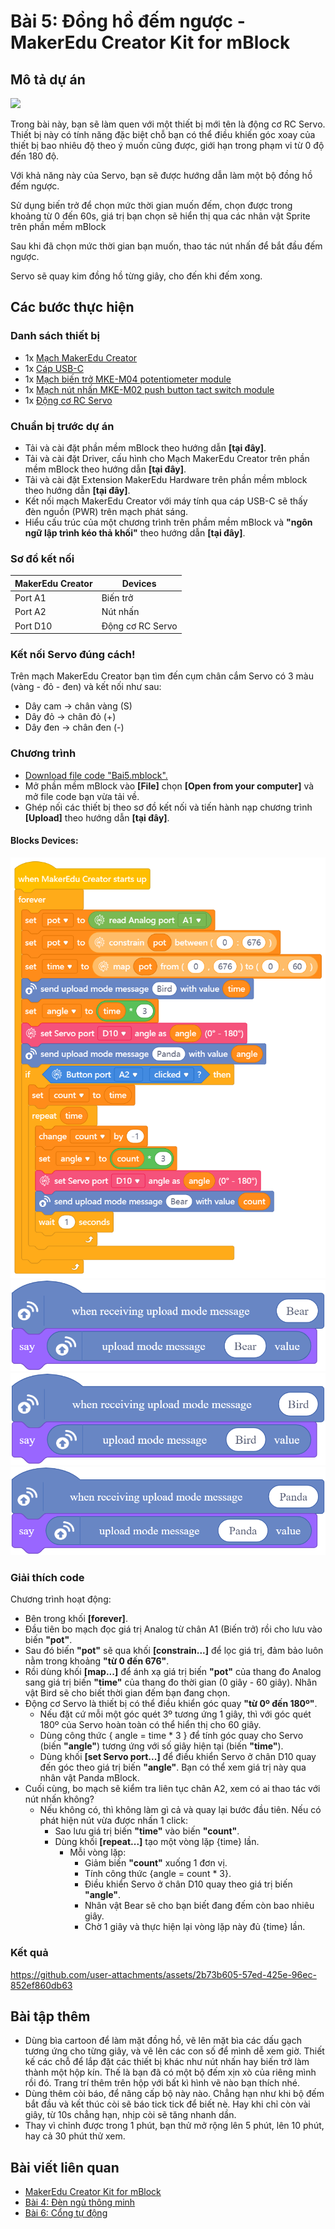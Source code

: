 # Bài 5: Đồng hồ đếm ngược - MakerEdu Creator Kit for mBlock

## Mô tả dự án

![](/ex/less05/image/BAI5.png)

Trong bài này, bạn sẽ làm quen với một thiết bị mới tên là động cơ RC Servo. Thiết bị này có tính năng đặc biệt chỗ bạn có thể điều khiến góc xoay của thiết bị bao nhiêu độ theo ý muốn cũng được, giới hạn trong phạm vi từ 0 độ đến 180 độ.

Với khả năng này của Servo, bạn sẽ được hướng dẫn làm một bộ đồng hồ đếm ngược.

Sử dụng biến trở để chọn mức thời gian muốn đếm, chọn được trong khoảng từ 0 đến 60s, giá trị bạn chọn sẽ hiển thị qua các nhân vật Sprite trên phần mềm mBlock

Sau khi đã chọn mức thời gian bạn muốn, thao tác nút nhấn để bắt đầu đếm ngược.

Servo sẽ quay kim đồng hồ từng giây, cho đến khi đếm xong.

## Các bước thực hiện

### Danh sách thiết bị



- 1x [Mạch MakerEdu Creator](https://www.makerlab.vn/creator)
- 1x [Cáp USB-C](https://hshop.vn/cap-usb-type-c)
- 1x [Mạch biến trở MKE-M04 potentiometer module](https://makerlab.vn/mkem04)
- 1x [Mạch nút nhấn MKE-M02 push button tact switch module](https://makerlab.vn/mkem02)
- 1x [Động cơ RC Servo](https://hshop.vn/dong-co-rc-servo-9g)

### Chuẩn bị trước dự án

- Tải và cài đặt phần mềm mBlock theo hướng dẫn **[tại đây]**.
- Tải và cài đặt Driver, cấu hình cho Mạch MakerEdu Creator trên phần mềm mBlock theo hướng dẫn **[tại đây]**.
- Tải và cài đặt Extension MakerEdu Hardware trên phần mềm mblock theo hướng dẫn **[tại đây]**.
- Kết nối mạch MakerEdu Creator với máy tính qua cáp USB-C sẽ thấy đèn nguồn (PWR) trên mạch phát sáng.
- Hiểu cấu trúc của một chương trình trên phầm mềm mBlock và **"ngôn ngữ lập trình kéo thả khối"** theo hướng dẫn **[tại đây]**.

### Sơ đồ kết nối

| MakerEdu Creator | Devices   |
|------------------|-----------|
| Port A1          | Biến trở  |
| Port A2          | Nút nhấn  |
| Port D10         | Động cơ RC Servo |

### Kết nối Servo đúng cách!

Trên mạch MakerEdu Creator bạn tìm đến cụm chân cắm Servo có 3 màu (vàng - đỏ - đen) và kết nối như sau:
- Dây cam → chân vàng (S)
- Dây đỏ → chân đỏ (+)
- Dây đen → chân đen (-)

### Chương trình

- [Download file code "Bai5.mblock".](/ex/less05/mBlock5/Bai5.mblock)
- Mở phần mềm mBlock vào **[File]** chọn **[Open from your computer]** và mở file code bạn vừa tải về.
- Ghép nối các thiết bị theo sơ đồ kết nối và tiến hành nạp chương trình **[Upload]** theo hướng dẫn **[tại đây]**.

#### Blocks Devices:

![Creator mBlock Bai 5](/ex/less05/image/Creator_mBlock_Bai_5.png)
![spritesBear](/ex/less05/image/spritesBear.png)
![spritesBird](/ex/less05/image/spritesBird.png)
![spritesPanda](/ex/less05/image/spritesPanda.png)

### Giải thích code

Chương trình hoạt động:

- Bên trong khối **[forever]**.
- Đầu tiên bo mạch đọc giá trị Analog từ chân A1 (Biến trở) rồi cho lưu vào biến **"pot"**.
- Sau đó biến **"pot"** sẽ qua khối **[constrain...]** để lọc giá trị, đảm bảo luôn nằm trong khoảng **"từ 0 đến 676"**.
- Rồi dùng khối **[map...]** để ánh xạ giá trị biến **"pot"** của thang đo Analog sang giá trị biến **"time"** của thang đo thời gian (0 giây - 60 giây). Nhân vật Bird sẽ cho biết thời gian đếm bạn đang chọn.
- Động cơ Servo là thiết bị có thể điều khiển góc quay **"từ 0º đến 180º"**.
  - Nếu đặt cứ mỗi một góc quét 3º tương ứng 1 giây, thì với góc quét 180º của Servo hoàn toàn có thể hiển thị cho 60 giây.
  - Dùng công thức { angle = time * 3 } để tính góc quay cho Servo (biến **"angle"**) tương ứng với số giây hiện tại (biến **"time"**).
  - Dùng khối **[set Servo port...]** để điều khiển Servo ở chân D10 quay đến góc theo giá trị biến **"angle"**. Bạn có thể xem giá trị này qua nhân vật Panda mBlock.
- Cuối cùng, bo mạch sẽ kiểm tra liên tục chân A2, xem có ai thao tác với nút nhấn không?
  - Nếu không có, thì không làm gì cả và quay lại bước đầu tiên. Nếu có phát hiện nút vừa được nhấn 1 click:
    - Sao lưu giá trị biến **"time"** vào biến **"count"**.
    - Dùng khối **[repeat...]** tạo một vòng lặp {time} lần.
      - Mỗi vòng lặp:
        - Giảm biến **"count"** xuống 1 đơn vị.
        - Tính công thức {angle = count * 3}.
        - Điều khiển Servo ở chân D10 quay theo giá trị biến **"angle"**.
        - Nhân vật Bear sẽ cho bạn biết đang đếm còn bao nhiêu giây.
        - Chờ 1 giây và thực hiện lại vòng lặp này đủ {time} lần.

### Kết quả


https://github.com/user-attachments/assets/2b73b605-57ed-425e-96ec-852ef860db63


## Bài tập thêm

- Dùng bìa cartoon để làm mặt đồng hồ, vẽ lên mặt bìa các dấu gạch tương ứng cho từng giây, và vẽ lên các con số để mình dễ xem giờ. Thiết kế các chỗ để lắp đặt các thiết bị khác như nút nhấn hay biến trở làm thành một hộp kín. Thế là bạn đã có một bộ đếm xịn xò của riêng mình rồi đó. Trang trí thêm trên hộp với bất kì hình vẽ nào bạn thích nhé.
- Dùng thêm còi báo, để nâng cấp bộ này nào. Chẳng hạn như khi bộ đếm bắt đầu và kết thúc còi sẽ báo tick tick để biết nè. Hay khi chỉ còn vài giây, từ 10s chẳng hạn, nhịp còi sẽ tăng nhanh dần.
- Thay vì chỉnh được trong 1 phút, bạn thử mở rộng lên 5 phút, lên 10 phút, hay cả 30 phút thử xem.

## Bài viết liên quan

- [MakerEdu Creator Kit for mBlock](/README.md)
- [Bài 4: Đèn ngủ thông minh](/ex/less04/README.md)
- [Bài 6: Cổng tự động](/ex/less06/README.md)
